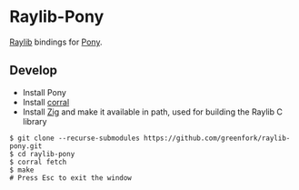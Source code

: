 # Raylib-Pony

[Raylib] bindings for [Pony].

[Raylib]: https://www.raylib.com/
[Pony]: https://www.ponylang.io/

## Develop

- Install Pony
- Install [corral](https://github.com/ponylang/corral)
- Install [Zig](https://ziglang.org/download/) and make it available in path,
  used for building the Raylib C library

```shell
$ git clone --recurse-submodules https://github.com/greenfork/raylib-pony.git
$ cd raylib-pony
$ corral fetch
$ make
# Press Esc to exit the window
```
